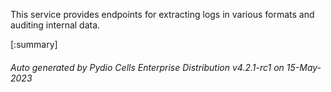 






This service provides endpoints for extracting logs in various formats and auditing internal data.

[:summary]

###### Auto generated by Pydio Cells Enterprise Distribution v4.2.1-rc1 on 15-May-2023
